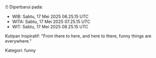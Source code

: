 ⏰ Diperbarui pada:
- WIB: Sabtu, 17 Mei 2025 06.25.15 UTC
- WITA: Sabtu, 17 Mei 2025 07.25.15 UTC
- WIT: Sabtu, 17 Mei 2025 08.25.15 UTC

Kutipan Inspiratif:
"From there to here, and here to there, funny things are everywhere."


Kategori: funny

